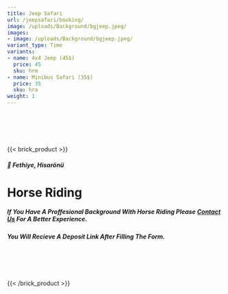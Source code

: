 ```yaml
---
title: Jeep Safari
url: /jeepsafari/booking/
image: /uploads/Background/bgjeep.jpeg/
images:
- image: /uploads/Background/bgjeep.jpeg/
variant_type: Time
variants:
- name: 4x4 Jeep (45$)
  price: 45
  sku: hrm
- name: Minibus Safari (35$)
  price: 35
  sku: hra
weight: 1
---
```

# ‎
{{< brick_product >}}
##### 📍 Fethiye, Hisarönü
# Horse Riding

##### If You Have A Proffesional Background With Horse Riding Please [Contact Us](/contact) For A Better Experience.

##### You Will Recieve A Deposit Link After Filling The Form.
# ‎

{{< /brick_product >}}